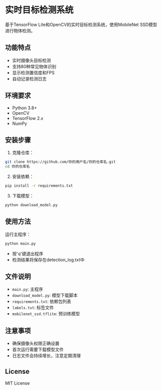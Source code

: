 # 实时目标检测系统

基于TensorFlow Lite和OpenCV的实时目标检测系统，使用MobileNet SSD模型进行物体检测。

## 功能特点

- 实时摄像头目标检测
- 支持80种常见物体识别
- 显示检测置信度和FPS
- 自动记录检测日志

## 环境要求

- Python 3.8+
- OpenCV
- TensorFlow 2.x
- NumPy

## 安装步骤

1. 克隆仓库：
```bash
git clone https://github.com/你的用户名/你的仓库名.git
cd 你的仓库名
```

2. 安装依赖：
```bash
pip install -r requirements.txt
```

3. 下载模型：
```bash
python download_model.py
```

## 使用方法

运行主程序：
```bash
python main.py
```

- 按'q'键退出程序
- 检测结果将保存在detection_log.txt中

## 文件说明

- `main.py`: 主程序
- `download_model.py`: 模型下载脚本
- `requirements.txt`: 依赖包列表
- `labels.txt`: 标签文件
- `mobilenet_ssd.tflite`: 预训练模型

## 注意事项

- 确保摄像头权限正确设置
- 首次运行需要下载模型文件
- 日志文件会持续增长，注意定期清理

## License

MIT License

